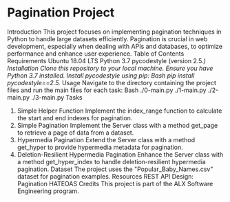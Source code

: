 Pagination Project
==========================
Introduction
This project focuses on implementing pagination techniques in Python to handle large datasets efficiently. Pagination is crucial in web development, especially when dealing with APIs and databases, to optimize performance and enhance user experience.
Table of Contents
Requirements
Ubuntu 18.04 LTS
Python 3.7
pycodestyle (version 2.5.*)
Installation
Clone this repository to your local machine.
Ensure you have Python 3.7 installed.
Install pycodestyle using pip:
Bash
pip install pycodestyle==2.5.*
Usage
Navigate to the directory containing the project files and run the main files for each task:
Bash
./0-main.py
./1-main.py
./2-main.py
./3-main.py
Tasks
1. Simple Helper Function
Implement the index_range function to calculate the start and end indexes for pagination.
2. Simple Pagination
Implement the Server class with a method get_page to retrieve a page of data from a dataset.
3. Hypermedia Pagination
Extend the Server class with a method get_hyper to provide hypermedia metadata for pagination.
4. Deletion-Resilient Hypermedia Pagination
Enhance the Server class with a method get_hyper_index to handle deletion-resilient hypermedia pagination.
Dataset
The project uses the "Popular_Baby_Names.csv" dataset for pagination examples.
Resources
REST API Design: Pagination
HATEOAS
Credits
This project is part of the ALX Software Engineering program.

